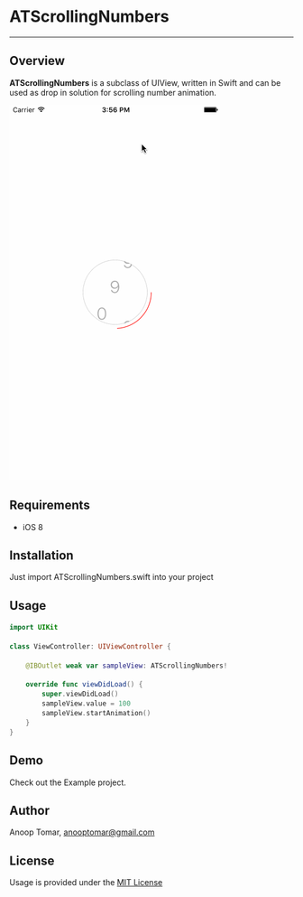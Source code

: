 # ATScrollingNumbers
----------

## Overview


**ATScrollingNumbers** is a subclass of UIView, written in Swift and can be used as drop in solution for scrolling number animation.   
   

![image](https://raw.githubusercontent.com/anooptomar1/ATScrollingNumbers/master/example.gif)

## Requirements

* iOS 8

## Installation

Just import ATScrollingNumbers.swift into your project

## Usage

```swift
import UIKit

class ViewController: UIViewController {

    @IBOutlet weak var sampleView: ATScrollingNumbers!
    
    override func viewDidLoad() {
        super.viewDidLoad()
        sampleView.value = 100
        sampleView.startAnimation()
    }
}
```

## Demo

Check out the Example project.

## Author

Anoop Tomar, anooptomar@gmail.com

## License

Usage is provided under the [MIT License](http://opensource.org/licenses/MIT)

